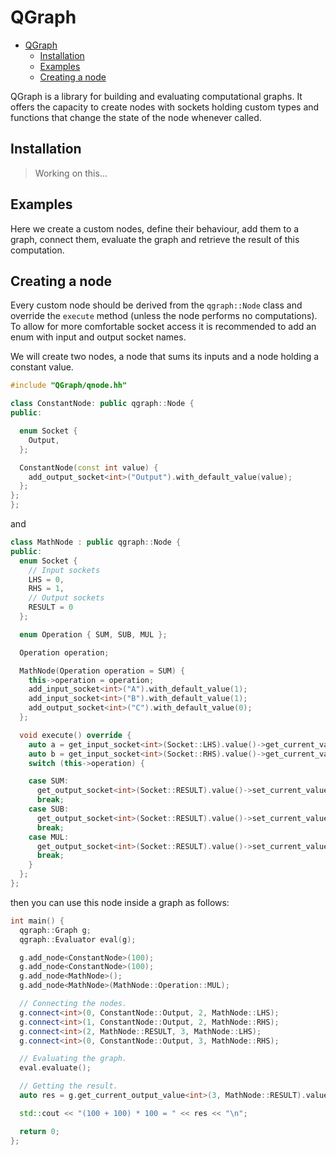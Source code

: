 # QGraph

<!--toc:start-->

- [QGraph](#qgraph)
  - [Installation](#installation)
  - [Examples](#examples)
  - [Creating a node](#creating-a-node)
  <!--toc:end-->

QGraph is a library for building and evaluating computational graphs. It offers the
capacity to create nodes with sockets holding custom types and functions that change
the state of the node whenever called.

## Installation

> Working on this...

## Examples

Here we create a custom nodes, define their behaviour, add them to a graph, connect
them, evaluate the graph and retrieve the result of this computation.

## Creating a node

Every custom node should be derived from the `qgraph::Node` class and override the
`execute` method (unless the node performs no computations). To allow for more
comfortable socket access it is recommended to add an enum with input and
output socket names.

We will create two nodes, a node that sums its inputs and a node holding a constant
value.

```cpp
#include "QGraph/qnode.hh"

class ConstantNode: public qgraph::Node {
public:

  enum Socket {
    Output,
  };

  ConstantNode(const int value) {
    add_output_socket<int>("Output").with_default_value(value);
  };
};
};
```

and

```cpp
class MathNode : public qgraph::Node {
public:
  enum Socket {
    // Input sockets
    LHS = 0,
    RHS = 1,
    // Output sockets
    RESULT = 0
  };

  enum Operation { SUM, SUB, MUL };

  Operation operation;

  MathNode(Operation operation = SUM) {
    this->operation = operation;
    add_input_socket<int>("A").with_default_value(1);
    add_input_socket<int>("B").with_default_value(1);
    add_output_socket<int>("C").with_default_value(0);
  };

  void execute() override {
    auto a = get_input_socket<int>(Socket::LHS).value()->get_current_value();
    auto b = get_input_socket<int>(Socket::RHS).value()->get_current_value();
    switch (this->operation) {

    case SUM:
      get_output_socket<int>(Socket::RESULT).value()->set_current_value(a + b);
      break;
    case SUB:
      get_output_socket<int>(Socket::RESULT).value()->set_current_value(a - b);
      break;
    case MUL:
      get_output_socket<int>(Socket::RESULT).value()->set_current_value(a * b);
      break;
    }
  };
};
```

then you can use this node inside a graph as follows:

```cpp
int main() {
  qgraph::Graph g;
  qgraph::Evaluator eval(g);

  g.add_node<ConstantNode>(100);
  g.add_node<ConstantNode>(100);
  g.add_node<MathNode>();
  g.add_node<MathNode>(MathNode::Operation::MUL);

  // Connecting the nodes.
  g.connect<int>(0, ConstantNode::Output, 2, MathNode::LHS);
  g.connect<int>(1, ConstantNode::Output, 2, MathNode::RHS);
  g.connect<int>(2, MathNode::RESULT, 3, MathNode::LHS);
  g.connect<int>(0, ConstantNode::Output, 3, MathNode::RHS);

  // Evaluating the graph.
  eval.evaluate();

  // Getting the result.
  auto res = g.get_current_output_value<int>(3, MathNode::RESULT).value();

  std::cout << "(100 + 100) * 100 = " << res << "\n";

  return 0;
};

```
